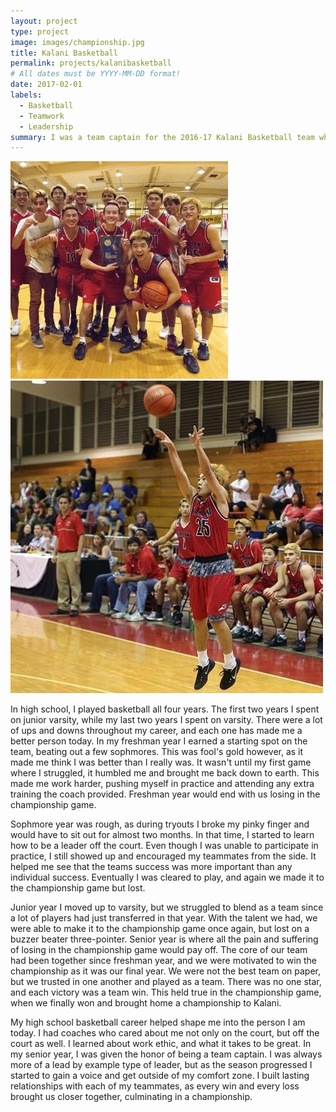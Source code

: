 ```yaml
---
layout: project
type: project
image: images/championship.jpg
title: Kalani Basketball
permalink: projects/kalanibasketball
# All dates must be YYYY-MM-DD format!
date: 2017-02-01
labels:
  - Basketball
  - Teamwork
  - Leadership
summary: I was a team captain for the 2016-17 Kalani Basketball team where we won the OIA championship.
---
```


<div class="ui medium rounded images">
  <img class="ui image" src="../images/team.jpg">
  <img class="ui image" src="../images/shot.jpg">
</div>

In high school, I played basketball all four years. The first two years I spent on junior varsity, while my last two years I spent on varsity. There were a lot of ups and downs throughout my career, and each one has made me a better person today. In my freshman year I earned a starting spot on the team, beating out a few sophmores. This was fool's gold however, as it made me think I was better than I really was. It wasn't until my first game where I struggled, it humbled me and brought me back down to earth. This made me work harder, pushing myself in practice and attending any extra training the coach provided. Freshman year would end with us losing in the championship game. 

Sophmore year was rough, as during tryouts I broke my pinky finger and would have to sit out for almost two months. In that time, I started to learn how to be a leader off the court. Even though I was unable to participate in practice, I still showed up and encouraged my teammates from the side. It helped me see that the teams success was more important than any individual success. Eventually I was cleared to play, and again we made it to the championship game but lost.

Junior year I moved up to varsity, but we struggled to blend as a team since a lot of players had just transferred in that year. With the talent we had, we were able to make it to the championship game once again, but lost on a buzzer beater three-pointer. Senior year is where all the pain and suffering of losing in the championship game would pay off. The core of our team had been together since freshman year, and we were motivated to win the championship as it was our final year. We were not the best team on paper, but we trusted in one another and played as a team. There was no one star, and each victory was a team win. This held true in the championship game, when we finally won and brought home a championship to Kalani.

My high school basketball career helped shape me into the person I am today. I had coaches who cared about me not only on the court, but off the court as well. I learned about work ethic, and what it takes to be great. In my senior year, I was given the honor of being a team captain. I was always more of a lead by example type of leader, but as the season progressed I started to gain a voice and get outside of my comfort zone. I built lasting relationships with each of my teammates, as every win and every loss brought us closer together, culminating in a championship.


